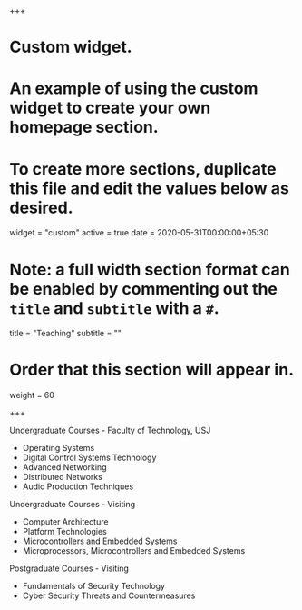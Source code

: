 +++
# Custom widget.
# An example of using the custom widget to create your own homepage section.
# To create more sections, duplicate this file and edit the values below as desired.
widget = "custom"
active = true
date = 2020-05-31T00:00:00+05:30

# Note: a full width section format can be enabled by commenting out the `title` and `subtitle` with a `#`.
title = "Teaching"
subtitle = ""

# Order that this section will appear in.
weight = 60

+++

Undergraduate Courses - Faculty of Technology, USJ

- Operating Systems
- Digital Control Systems Technology
- Advanced Networking
- Distributed Networks
- Audio Production Techniques

Undergraduate Courses - Visiting

- Computer Architecture
- Platform Technologies
- Microcontrollers and Embedded Systems
- Microprocessors, Microcontrollers and Embedded Systems

Postgraduate Courses - Visiting

- Fundamentals of Security Technology
- Cyber Security Threats and Countermeasures

